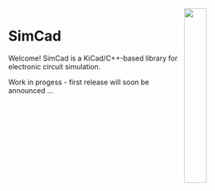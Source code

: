 <img align="right" src="https://repository-images.githubusercontent.com/488532636/a52e6366-73e6-41ee-a012-a4a3bcc13e30" width=30%>

# SimCad
Welcome! SimCad is a KiCad/C++-based library for electronic circuit simulation.

Work in progess - first release will soon be announced ...

